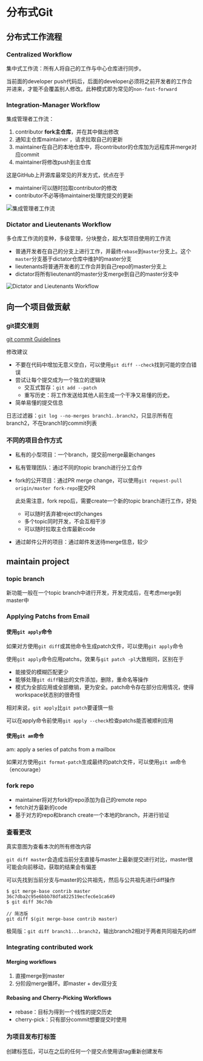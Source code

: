 # 分布式Git

## 分布式工作流程

### Centralized Workflow

集中式工作流：所有人将自己的工作与中心仓库进行同步。

当前面的developer push代码后，后面的developer必须将之前开发者的工作合并进来，才能不会覆盖别人修改。此种模式即为常见的`non-fast-forward`

### Integration-Manager Workflow

集成管理者工作流：

1. contributor **fork主仓库**，并在其中做出修改
2. 通知主仓库maintainer ，请求拉取自己的更新
3. maintainer在自己的本地仓库中，将contributor的仓库加为远程库并merge对应commit
4. maintainer将修改push到主仓库

这是GitHub上开源库最常见的开发方式，优点在于
* maintainer可以随时拉取contributor的修改
* contributor不必等待maintainer处理完提交的更新

![集成管理者工作流](https://git-scm.com/book/en/v2/images/benevolent-dictator.png)

### Dictator and Lieutenants Workflow

多仓库工作流的变种，多级管理，分块整合，超大型项目使用的工作流

* 普通开发者在自己的分支上进行工作，并最终`rebase`到`master`分支上。这个`master`分支基于dictator仓库中维护的master分支
* lieutenants将普通开发者的工作合并到自己repo的master分支上
* dictator将所有lieutenant的master分支merge到自己的master分支中

![Dictator and Lieutenants Workflow](https://git-scm.com/book/en/v2/images/benevolent-dictator.png)

## 向一个项目做贡献

### git提交准则

[git commit Guidelines](https://git-scm.com/docs/SubmittingPatches)

修改建议

* 不要在代码中增加无意义空白，可以使用`git diff --check`找到可能的空白错误
* 尝试让每个提交成为一个独立的逻辑块
	* 交互式暂存：`git add --patch`
	* 重写历史：将工作发送给其他人前生成一个干净又易懂的历史。
* 简单易懂的提交信息

日志过滤器：`git log --no-merges branch1..branch2`，只显示所有在branch2，不在branch1的commit列表

### 不同的项目合作方式

* 私有的小型项目：一个branch，提交前merge最新changes
* 私有管理团队：通过不同的topic branch进行分工合作
* fork的公开项目：通过PR merge change，可以使用`git request-pull origin/master fork-repo`提交PR

	此处需注意，fork repo后，需要create一个新的topic branch进行工作，好处

	* 可以随时丢弃被reject的changes
	* 多个topic同时开发，不会互相干涉
	* 可以随时拉取主仓库最新code

* 通过邮件公开的项目：通过邮件发送待merge信息，较少

## maintain project

### topic branch

新功能一般在一个topic branch中进行开发，开发完成后，在考虑merge到master中

### Applying Patchs from Email

#### 使用`git apply`命令

如果对方使用`git diff`或其他命令生成patch文件，可以使用`git apply`命令

使用`git apply`命令应用patchs，效果与`git patch -pl`大致相同，区别在于

* 能接受的模糊匹配更少
* 能够处理`git diff`输出的文件添加，删除，重命名等操作
* 模式为全部应用或全部撤销，更为安全。patch命令存在部分应用情况，使得workspace状态别的很奇怪

相对来说，`git apply`比`git patch`要谨慎一些

可以在apply命令前使用`git apply --check`检查patchs能否被顺利应用

#### 使用`git am`命令

am: apply a series of patchs from a mailbox

如果对方使用`git format-patch`生成最终的patch文件，可以使用`git am`命令（encourage）

### fork repo

* maintainer将对方fork的repo添加为自己的remote repo
* fetch对方最新的code
* 基于对方的repo和branch create一个本地的branch，并进行验证

### 查看更改

真实意图为查看本次的所有修改内容

`git diff master`会造成当前分支直接与master上最新提交进行对比，master很可能会向前移动，获取的结果会有偏差

可以先找到当前分支与master的公共祖先，然后与公共祖先进行diff操作

```
$ git merge-base contrib master
36c7dba2c95e6bbb78dfa822519ecfec6e1ca649
$ git diff 36c7db

// 简洁版
git diff $(git merge-base contrib master)
```

极简版：`git diff branch1...branch2`，输出branch2相对于两者共同祖先的diff

### Integrating contributed work

#### Merging workflows

1. 直接merge到master
2. 分阶段merge循环。即master + dev双分支

#### Rebasing and Cherry-Picking Workflows

* rebase：目标为得到一个线性的提交历史
* cherry-pick：只有部分commit想要提交时使用

### 为项目发布打标签

创建标签后，可以在之后的任何一个提交点使用该tag重新创建发布

